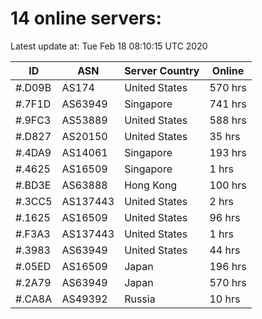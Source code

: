 # 14 online servers:

Latest update at: Tue Feb 18 08:10:15 UTC 2020

| ID | ASN | Server Country | Online |
| -- | --- | -------------- | ------ |
| #.D09B | AS174 | United States | 570 hrs |
| #.7F1D | AS63949 | Singapore | 741 hrs |
| #.9FC3 | AS53889 | United States | 588 hrs |
| #.D827 | AS20150 | United States | 35 hrs |
| #.4DA9 | AS14061 | Singapore | 193 hrs |
| #.4625 | AS16509 | Singapore | 1 hrs |
| #.BD3E | AS63888 | Hong Kong | 100 hrs |
| #.3CC5 | AS137443 | United States | 2 hrs |
| #.1625 | AS16509 | United States | 96 hrs |
| #.F3A3 | AS137443 | United States | 1 hrs |
| #.3983 | AS63949 | United States | 44 hrs |
| #.05ED | AS16509 | Japan | 196 hrs |
| #.2A79 | AS63949 | Japan | 570 hrs |
| #.CA8A | AS49392 | Russia | 10 hrs |

